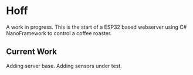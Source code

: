 # Hoff
A work in progress. This is the start of a ESP32 based webserver using C# NanoFramework to control a coffee roaster. 

## Current Work
Adding server base.
Adding sensors under test.

